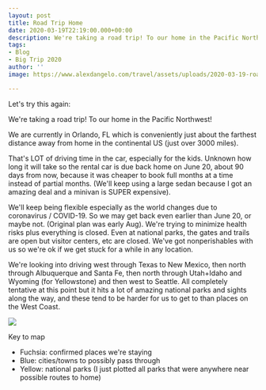```yaml
---
layout: post
title: Road Trip Home
date: 2020-03-19T22:19:00.000+00:00
description: We're taking a road trip! To our home in the Pacific Northwest!
tags:
- Blog
- Big Trip 2020
author: ''
image: https://www.alexdangelo.com/travel/assets/uploads/2020-03-19-road-trip-home-potential-route.png

---
```

Let's try this again:

We're taking a road trip! To our home in the Pacific Northwest!

We are currently in Orlando, FL which is conveniently just about the farthest distance away from home in the continental US (just over 3000 miles).

That's LOT of driving time in the car, especially for the kids. Unknown how long it will take so the rental car is due back home on June 20, about 90 days from now, because it was cheaper to book full months at a time instead of partial months. (We'll keep using a large sedan because I got an amazing deal and a minivan is SUPER expensive).

We'll keep being flexible especially as the world changes due to coronavirus / COVID-19. So we may get back even earlier than June 20, or maybe not. (Original plan was early Aug). We're trying to minimize health risks plus everything is closed. Even at national parks, the gates and trails are open but visitor centers, etc are closed. We've got nonperishables with us so we're ok if we get stuck for a while in any location.

We're looking into driving west through Texas to New Mexico, then north through Albuquerque and Santa Fe, then north through Utah+Idaho and Wyoming (for Yellowstone) and then west to Seattle. All completely tentative at this point but it hits a lot of amazing national parks and sights along the way, and these tend to be harder for us to get to than places on the West Coast.

![](https://www.alexdangelo.com/travel/assets/uploads/2020-03-19-road-trip-home-potential-route.png)

Key to map

* Fuchsia: confirmed places we're staying
* Blue: cities/towns to possibly pass through
* Yellow: national parks (I just plotted all parks that were anywhere near possible routes to home)